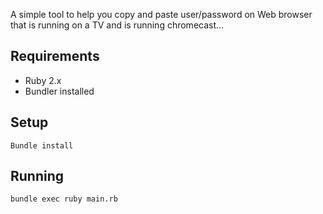 A simple tool to help you copy and paste user/password on Web browser that
is running on a TV and is running chromecast...

## Requirements

* Ruby 2.x
* Bundler installed

## Setup

```
Bundle install
```

## Running

```
bundle exec ruby main.rb

```
